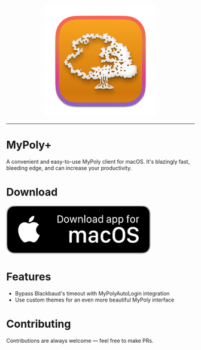 <p align="center">
<img src="./assets/icon.png" height="300" width="300">
</p>

***

# MyPoly+

A convenient and easy-to-use MyPoly client for macOS. It's blazingly fast, bleeding edge, and can increase your productivity.

# Download

<a href="https://github.com/ConwayTech-Dev/MyPolyPlus/releases/download/v1.0.0-alpha.3/MyPoly+.zip"><img src="./assets/downloadformacos.png" alt="Get MyPoly+ for macOS"></a>

# Features

* Bypass Blackbaud's timeout with MyPolyAutoLogin integration
* Use custom themes for an even more beautiful MyPoly interface

# Contributing

Contributions are always welcome — feel free to make PRs.

